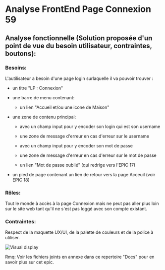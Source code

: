# Analyse FrontEnd Page Connexion 59

## Analyse fonctionnelle (Solution proposée d'un point de vue du besoin utilisateur, contraintes, boutons):

### Besoins:
L'autilisateur a besoin d'une page login surlaquelle il va pouvoir trouver :
- un titre "LP : Connexion"
- une barre de menu contenant: 
	- un lien "Accueil et/ou une icone de Maison"

- une zone de contenu principal:
	- avec un champ input pour y encoder son login qui est son username
	- une zone de message d'erreur en cas d'erreur sur le username
	- avec un champ input pour y encoder son mot de passe
	- une zone de message d'erreur en cas d'erreur sur le mot de passe
	
	- un lien "Mot de passe oublié" (qui redrige vers l'EPIC 17)
- un pied de page contenant un lien de retour vers la page Acceuil (voir EPIC 18)

### Rôles:
Tout le monde à accès à la page Connexion mais ne peut pas aller plus loin sur le site web tant qu'il ne s'est pas loggé avec son compte existant.

### Contraintes:
Respect de la maquette UX/UI, de la palette de couleurs et de la police à utiliser.


![Visual display](https://github.com/corentingoo/Learning_project_group_2/blob/documentation-59-frontend-connexion/Docs/EPIC_frontend_page_connexion/LProject%20_Page%20Connexion%20_UX%20UI%20_Fin.jpg)

Rmq: Voir les fichiers joints en annexe dans ce repertoire "Docs" pour en savoir plus sur cet epic.
